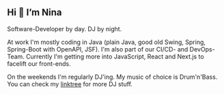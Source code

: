 ## Hi 👋 I’m Nina

Software-Developer by day. DJ by night.

At work I'm mostly coding in Java (plain Java, good old Swing, Spring, Spring-Boot with OpenAPI, JSF). I'm also part of our CI/CD- and DevOps-Team. Currently I'm getting more into JavaScript, React and Next.js to facelift our front-ends.

On the weekends I'm regularly DJ'ing. My music of choice is Drum'n'Bass. You can check my [linktree](https://linktr.ee/soniqdnb) for more DJ stuff.



<!---
ninagrosse/ninagrosse is a ✨ special ✨ repository because its `README.md` (this file) appears on your GitHub profile.
You can click the Preview link to take a look at your changes.
--->
